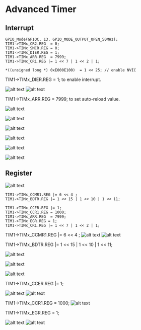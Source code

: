 # Advanced Timer

## Interrupt
    GPIO_Mode(GPIOC, 13, GPIO_MODE_OUTPUT_OPEN_50MHz);
    TIM1->TIMx_CR2.REG  = 0;
    TIM1->TIMx_SMCR.REG = 0;
    TIM1->TIMx_DIER.REG = 1;
    TIM1->TIMx_ARR.REG  = 7999;
    TIM1->TIMx_CR1.REG |= 1 << 7 | 1 << 2 | 1;

    *((unsigned long *) 0xE000E100)  = 1 << 25; // enable NVIC

TIM1->TIMx_DIER.REG = 1; to enable interrupt.

![alt text](image.png)
![alt text](image-1.png)

TIM1->TIMx_ARR.REG  = 7999; to set auto-reload value.

![alt text](image-2.png)

![alt text](image-3.png)

![alt text](image-4.png)

![alt text](image-5.png)

![alt text](image-6.png)

![alt text](image-7.png)

## Register

![alt text](image-8.png)


	TIM1->TIMx_CCMR1.REG |= 6 << 4 ;
	TIM1->TIMx_BDTR.REG |= 1 << 15 | 1 << 10 | 1 << 11;

	TIM1->TIMx_CCER.REG |= 1;
	TIM1->TIMx_CCR1.REG = 1000;
	TIM1->TIMx_ARR.REG  = 7999;
	TIM1->TIMx_EGR.REG = 1;
	TIM1->TIMx_CR1.REG |= 1 << 7 | 1 << 2 | 1;
    
TIM1->TIMx_CCMR1.REG |= 6 << 4 ;
![alt text](image-18.png)
![alt text](image-10.png)

TIM1->TIMx_BDTR.REG |= 1 << 15 | 1 << 10 | 1 << 11;

![alt text](image-11.png)

![alt text](image-12.png)

![alt text](image-13.png)

TIM1->TIMx_CCER.REG |= 1;

![alt text](image-14.png)
![alt text](image-15.png)

TIM1->TIMx_CCR1.REG = 1000;
![alt text](image-16.png)

TIM1->TIMx_EGR.REG = 1;

![alt text](image-17.png)
![alt text](image-19.png)